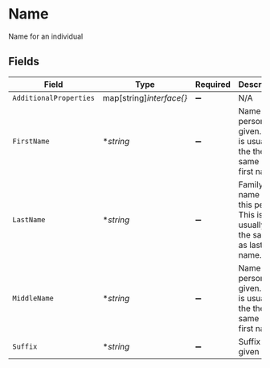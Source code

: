 # Name

Name for an individual


## Fields

| Field                                                                   | Type                                                                    | Required                                                                | Description                                                             | Example                                                                 |
| ----------------------------------------------------------------------- | ----------------------------------------------------------------------- | ----------------------------------------------------------------------- | ----------------------------------------------------------------------- | ----------------------------------------------------------------------- |
| `AdditionalProperties`                                                  | map[string]*interface{}*                                                | :heavy_minus_sign:                                                      | N/A                                                                     |                                                                         |
| `FirstName`                                                             | **string*                                                               | :heavy_minus_sign:                                                      | Name this person was given. This is usually the the same as first name. | Amanda                                                                  |
| `LastName`                                                              | **string*                                                               | :heavy_minus_sign:                                                      | Family name of this person. This is usually the the same as last name.  | Yang                                                                    |
| `MiddleName`                                                            | **string*                                                               | :heavy_minus_sign:                                                      | Name this person was given. This is usually the the same as first name. | Amanda                                                                  |
| `Suffix`                                                                | **string*                                                               | :heavy_minus_sign:                                                      | Suffix of a given name                                                  | Jr                                                                      |